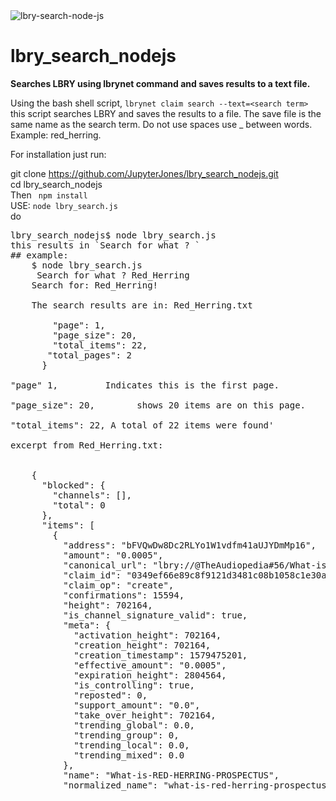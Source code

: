 
<img alt="lbry-search-node-js" src="https://spee.ch/0/lbry-search-node-js.png" />

# lbry_search_nodejs
**Searches LBRY using lbrynet command and saves results to a text file.**

Using the bash shell script, `lbrynet claim search --text=<search term>`
this script searches LBRY and saves the results to a file. The save file is the same name as the search term. Do not use spaces use _ between words. Example: red_herring.<br/>

For installation just run:

git clone https://github.com/JupyterJones/lbry_search_nodejs.git<br/>
cd lbry_search_nodejs<br/>
Then ` npm install`<br/>
USE: `node lbry_search.js`<br/>do
<pre>
lbry_search_nodejs$ node lbry_search.js
this results in `Search for what ? `
## example:
    $ node lbry_search.js
     Search for what ? Red_Herring
    Search for: Red_Herring!

    The search results are in: Red_Herring.txt

        "page": 1,
        "page_size": 20,
        "total_items": 22,
       "total_pages": 2
      }

"page" 1,   &nbsp;&nbsp;&nbsp;&nbsp;  Indicates this is the first page.<br/>
"page_size": 20,  &nbsp;&nbsp;&nbsp;&nbsp;  shows 20 items are on this page.<br />
"total_items": 22, A total of 22 items were found'

excerpt from Red_Herring.txt:<br />
	
	{
	  "blocked": {
	    "channels": [],
	    "total": 0
	  },
	  "items": [
	    {
	      "address": "bFVQwDw8Dc2RLYo1W1vdfm41aUJYDmMp16",
	      "amount": "0.0005",
	      "canonical_url": "lbry://@TheAudiopedia#56/What-is-RED-HERRING-PROSPECTUS#0",
	      "claim_id": "0349ef66e89c8f9121d3481c08b1058c1e30a776",
	      "claim_op": "create",
	      "confirmations": 15594,
	      "height": 702164,
	      "is_channel_signature_valid": true,
	      "meta": {
	        "activation_height": 702164,
	        "creation_height": 702164,
	        "creation_timestamp": 1579475201,
	        "effective_amount": "0.0005",
	        "expiration_height": 2804564,
	        "is_controlling": true,
	        "reposted": 0,
	        "support_amount": "0.0",
	        "take_over_height": 702164,
	        "trending_global": 0.0,
	        "trending_group": 0,
	        "trending_local": 0.0,
	        "trending_mixed": 0.0
	      },
	      "name": "What-is-RED-HERRING-PROSPECTUS",
	      "normalized_name": "what-is-red-herring-prospectus",
	

</pre>


